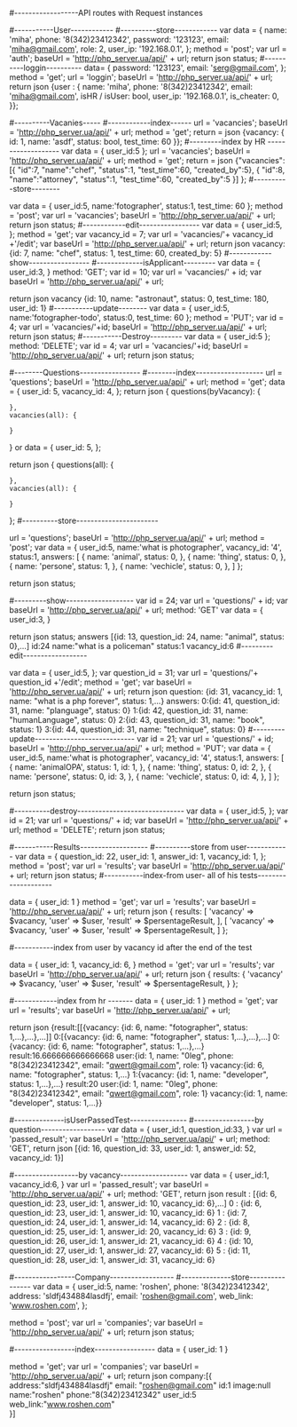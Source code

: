 #------------------API routes with Request instances


#-----------User------------
#----------store------------
var data = {
    name: 'miha',
    phone: '8(342)23412342',
    password: '123123',
    email: 'miha@gmail.com',
    role: 2,
    user_ip: '192.168.0.1',
};
method = 'post';
var url = 'auth';
baseUrl = 'http://php_server.ua/api/' + url;
return json status;
#----------loggin----------
data= {
	password: '123123',
	email: 'serg@gmail.com',
};
method = 'get';
url = 'loggin';
baseUrl = 'http://php_server.ua/api/' + url;
return json {user : {
	name: 'miha',
    phone: '8(342)23412342',
    email: 'miha@gmail.com',
    isHR / isUser: bool,
    user_ip: '192.168.0.1',
    is_cheater: 0,
}};


#----------Vacanies-----
#------------index------
url = 'vacancies';
baseUrl = 'http://php_server.ua/api/' + url;
method = 'get';
return = json {vacancy: {
	id: 1,
	name: 'asdf',
	status: bool,
    test_time: 60
}};
#---------index by HR -------------------
var data = {
    user_id:5
};
url = 'vacancies';
baseUrl = 'http://php_server.ua/api/' + url;
method = 'get';
return = json {"vacancies":
    [{
        "id":7,
        "name":"chef",
        "status":1,
        "test_time":60,
        "created_by":5},
    {
        "id":8,
        "name":"attorney",
        "status":1,
        "test_time":60,
        "created_by":5
    }]
};
#----------store--------

var data = {
    user_id:5,
    name:'fotographer',
    status:1,
    test_time: 60
};
method = 'post';
var url = 'vacancies';
baseUrl = 'http://php_server.ua/api/' + url;
return json status;
#------------edit-----------------
var data = {
    user_id:5,
};
method = 'get';
var vacancy_id = 7;
var url = 'vacancies/'+ vacancy_id +'/edit';
var baseUrl = 'http://php_server.ua/api/' + url;
return json 
    vacancy:
        {id: 7, name: "chef", status: 1, test_time: 60, created_by: 5}
#------------show-----------------
#-------------isApplicant---------
var data = {
    user_id:3,
}
method: 'GET';
var id = 10;
var url = 'vacancies/' + id;
var baseUrl = 'http://php_server.ua/api/' + url;

return json vacancy
{id: 10, name: "astronaut", status: 0, test_time: 180, user_id: 1}
#-----------update--------
var data = {
    user_id:5,
    name:'fotographer-todo',
    status:0,
    test_time: 60
};
method = 'PUT';
var id = 4;
var url = 'vacancies/'+id;
baseUrl = 'http://php_server.ua/api/' + url;
return json status;
#-----------Destroy---------
var data = {
    user_id:5
};
method: 'DELETE';
var id = 4;
var url = 'vacancies/'+id;
baseUrl = 'http://php_server.ua/api/' + url;
return json status;

#--------Questions-----------------
#--------index-------------------
url = 'questions';
baseUrl = 'http://php_server.ua/api/' + url;
method = 'get';
data = {
	user_id: 5,
	vacancy_id: 4,
};
return json {
    questions(byVacancy): {

    },
    vacancies(all): {

    }
}
or
data = {
	user_id: 5,
};

return json {
    questions(all): {

    },
    vacancies(all): {

    }
};
#----------store-----------------------

url = 'questions';
baseUrl = 'http://php_server.ua/api/' + url;
method = 'post';
var data = {
    user_id:5,
    name:'what is photographer',
    vacancy_id: '4',
    status:1,
    answers: [
        {
            name: 'animal', 
            status: 0,
        },
        {
            name: 'thing', 
            status: 0,
        },
        {
            name: 'persone', 
            status: 1,
        },
        {
            name: 'vechicle', 
            status: 0,
        },
    ]
};

return json status;

#---------show-------------------
var id = 24;
var url = 'questions/' + id;
var baseUrl = 'http://php_server.ua/api/' + url;
method: 'GET'
var data = {
    user_id:3,
}

return json status;
answers [{id: 13, question_id: 24, name: "animal", status: 0},…]
id:24
name:"what is a policeman"
status:1
vacancy_id:6
#---------edit------------------

var data = {
    user_id:5,
};
var question_id = 31;
var url = 'questions/'+ question_id +'/edit';
method = 'get';
var baseUrl = 'http://php_server.ua/api/' + url;
return json 
question:
        {id: 31, vacancy_id: 1, name: "what is a php forever", status: 1,…}
answers:
        0:{id: 41, question_id: 31, name: "planguage", status: 0}
        1:{id: 42, question_id: 31, name: "humanLanguage", status: 0}
        2:{id: 43, question_id: 31, name: "book", status: 1}
        3:{id: 44, question_id: 31, name: "technique", status: 0}
#---------update----------------------------
var id = 21;
var url = 'questions/' + id;
baseUrl = 'http://php_server.ua/api/' + url;
method = 'PUT';
var data = {
    user_id:5,
    name:'what is photographer',
    vacancy_id: '4',
    status:1,
    answers: [
        {
            name: 'animalOPA', 
            status: 1,
            id: 1,
        },
        {
            name: 'thing', 
            status: 0,
            id: 2,
        },
        {
            name: 'persone', 
            status: 0,
            id: 3,
        },
        {
            name: 'vechicle', 
            status: 0,
            id: 4,
        },
    ]
};

return json status;

#----------destroy------------------------------
var data = {
    user_id:5,
};
var id = 21;
var url = 'questions/' + id;
var baseUrl = 'http://php_server.ua/api/' + url;
method = 'DELETE';
return json status;

#-----------Results-------------------
#----------store from user------------
var data = {
    question_id: 22,
    user_id: 1,
    answer_id: 1,
    vacancy_id: 1,
};
method = 'post';
var url = 'results';
var baseUrl = 'http://php_server.ua/api/' + url;
return json status;
#-----------index-from user- all of his tests--------------------

data = {
    user_id: 1
}
method = 'get';
var url = 'results';
var baseUrl = 'http://php_server.ua/api/' + url;
return json {
    results: [
            'vacancy' => $vacancy,
            'user' => $user,
            'result' => $persentageResult,
            ],
            [
                'vacancy' => $vacancy,
                'user' => $user,
                'result' => $persentageResult,
            ]
};

#-----------index from user by vacancy id after the end of the test

data = {
    user_id: 1,
    vacancy_id: 6,
}
method = 'get';
var url = 'results';
var baseUrl = 'http://php_server.ua/api/' + url;
return json {
    results: {
            'vacancy' => $vacancy,
            'user' => $user,
            'result' => $persentageResult,
    }
};

#------------index from hr -------
data = {
    user_id: 1
}
method = 'get';
var url = 'results';
var baseUrl = 'http://php_server.ua/api/' + url;

return json {result:[[{vacancy: {id: 6, name: "fotographer", status: 1,…},…},…]]
0:[{vacancy: {id: 6, name: "fotographer", status: 1,…},…},…]
0:{vacancy: {id: 6, name: "fotographer", status: 1,…},…}
result:16.666666666666668
user:{id: 1, name: "0leg", phone: "8(342)23412342", email: "qwert@gmail.com", role: 1}
vacancy:{id: 6, name: "fotographer", status: 1,…}
1:{vacancy: {id: 1, name: "developer", status: 1,…},…}
result:20
user:{id: 1, name: "0leg", phone: "8(342)23412342", email: "qwert@gmail.com", role: 1}
vacancy:{id: 1, name: "developer", status: 1,…}}

#--------------isUserPassedTest----------------
#-----------------by question------------------
var data = {
    user_id:1,
    question_id:33,
}
var url = 'passed_result';
var baseUrl = 'http://php_server.ua/api/' + url;
method: 'GET',
return json [{id: 16, question_id: 33, user_id: 1, answer_id: 52, vacancy_id: 1}]

#------------------by vacancy-------------------
var data = {
    user_id:1,
    vacancy_id:6,
}
var url = 'passed_result';
var baseUrl = 'http://php_server.ua/api/' + url;
method: 'GET',
return json 
result
:
[{id: 6, question_id: 23, user_id: 1, answer_id: 10, vacancy_id: 6},…]
0
:
{id: 6, question_id: 23, user_id: 1, answer_id: 10, vacancy_id: 6}
1
:
{id: 7, question_id: 24, user_id: 1, answer_id: 14, vacancy_id: 6}
2
:
{id: 8, question_id: 25, user_id: 1, answer_id: 20, vacancy_id: 6}
3
:
{id: 9, question_id: 26, user_id: 1, answer_id: 21, vacancy_id: 6}
4
:
{id: 10, question_id: 27, user_id: 1, answer_id: 27, vacancy_id: 6}
5
:
{id: 11, question_id: 28, user_id: 1, answer_id: 31, vacancy_id: 6}

#-----------------Company------------------
#--------------store----------------
var data = {
    user_id:5,
    name: 'roshen',
    phone: '8(342)23412342',
    address: 'sldfj434884lasdfj',
    email: 'roshen@gmail.com',
    web_link: 'www.roshen.com',
};

method = 'post';
var url = 'companies';
var baseUrl = 'http://php_server.ua/api/' + url;
return json status;

#-----------------index-----------------
data = {
    user_id: 1
}

method = 'get';
var url = 'companies';
var baseUrl = 'http://php_server.ua/api/' + url;
return json 
company:[{
  address:"sldfj434884lasdfj"
    email: "roshen@gmail.com"
    id:1
    image:null
    name:"roshen"
    phone:"8(342)23412342"
    user_id:5
    web_link:"www.roshen.com"  
}]

